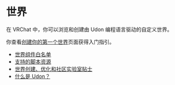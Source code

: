 # 世界
在 VRChat 中，你可以浏览和创建由 Udon 编程语言驱动的自定义世界。

你查看[创建你的第一个世界](/creators.vrchat.com/worlds/creating-your-first-world)页面获得入门指引。

- [世界组件白名单](https://creators.vrchat.com/worlds/whitelisted-world-components) 
- [支持的脚本资源](https://creators.vrchat.com/worlds/supported-assets) 
- [世界创建、优化和社区实验室贴士](https://creators.vrchat.com/worlds/submitting-a-world-to-be-made-public)
- [什么是 Udon？](/creators.vrchat.com/worlds/udon/)